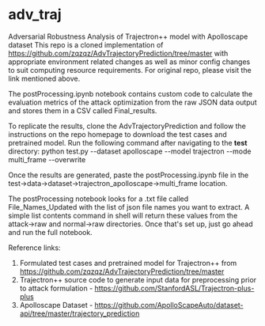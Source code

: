 # adv_traj
Adversarial Robustness Analysis of Trajectron++ model with Apolloscape dataset
This repo is a cloned implementation of https://github.com/zqzqz/AdvTrajectoryPrediction/tree/master with appropriate environment related changes as well as minor config changes to suit computing resource requirements. For original repo, please visit the link mentioned above.

The postProcessing.ipynb notebook contains custom code to calculate the evaluation metrics of the attack optimization from the raw JSON data output and stores them in a CSV called Final_results.

To replicate the results, clone the AdvTrajectoryPrediction and follow the instructions on the repo homepage to download the test cases and pretrained model. Run the following command after navigating to the **test** directory:
python test.py --dataset apolloscape --model trajectron --mode multi_frame --overwrite

Once the results are generated, paste the postProcessing.ipynb file in the test->data->dataset->trajectron_apolloscape->multi_frame location.

The postProcessing notebook looks for a .txt file called File_Names_Updated with the list of json file names you want to extract. A simple list contents command in shell will return these values from the attack->raw and normal->raw directories. Once that's set up, just go ahead and run the full notebook.

Reference links:
1. Formulated test cases and pretrained model for Trajectron++ from https://github.com/zqzqz/AdvTrajectoryPrediction/tree/master
2. Trajectron++ source code to generate input data for preprocessing prior to attack formulation - https://github.com/StanfordASL/Trajectron-plus-plus
3. Apolloscape Dataset - https://github.com/ApolloScapeAuto/dataset-api/tree/master/trajectory_prediction

